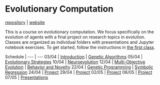 # Evolutionary Computation

[repository](https://github.com/d9w/evolution/) | [website](https://d9w.github.io/evolution/)

This is a course on evolutionary computation. We focus specifically on the
evolution of agents with a final project on research topics in evolution.
Classes are organized as individual folders with presentations and Jupyter
notebook exercises. To get started, follow the instructions in [the first
class](1_introduction).

Schedule | 
--- | ---
03/04 | [Introduction](1_introduction) | [Genetic Algorithms](2_ga)
05/04 | [Evolutionary Strategies](3_strategies)
10/04 | [Neuroevolution](3_strategies)
12/04 | [Multi-Objective Evolution](4_moo) | [Behavior and Novelty](5_behavior)
22/04 | [Genetic Programming](6_gp) | [Symbolic Regression](6_gp)
24/04 | [Project](project)
29/04 | [Project](project)
02/05 | [Project](project)
06/05 | [Project](project)
07/05 | [Presentations](project)
